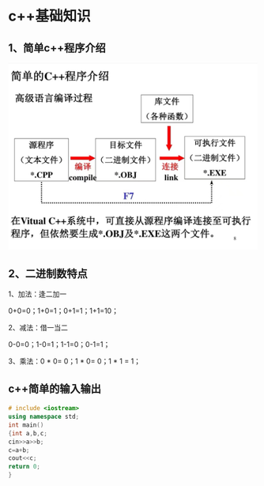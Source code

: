 # c++基础知识

## 1、简单c++程序介绍

![introduce](./images/introduce.jpg)

## 2、二进制数特点

1、加法：逢二加一

0+0=0；1+0=1；0+1=1；1+1=10；

2、减法：借一当二

0-0=0；1-0=1；1-1=0；0-1=1；

3、乘法：0 * 0= 0；1 * 0= 0；1 * 1 = 1；

## c++简单的输入输出

```c++
# include <iostream>
using namespace std;
int main()
{int a,b,c;
cin>>a>>b;
c=a+b;
cout<<c;
return 0;
}


```
